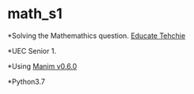 # math_s1

*Solving the Mathemathics question. [Educate Tehchie](https://www.youtube.com/watch?v=TdtLqbMWZt4)

*UEC Senior 1.

*Using [Manim v0.6.0](https://docs.manim.community/en/v0.6.0/)

*Python3.7


